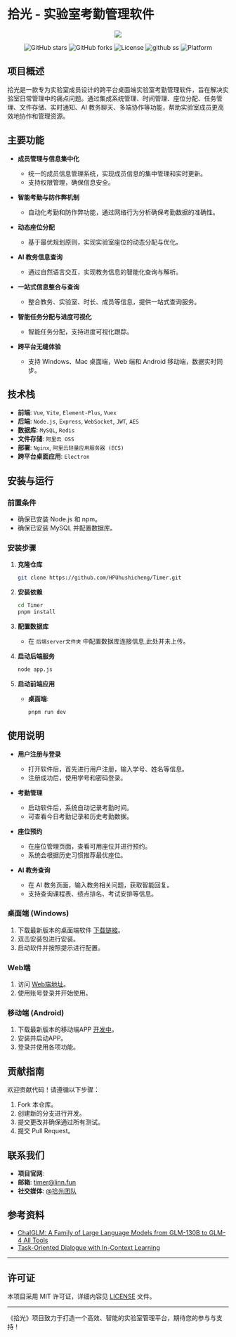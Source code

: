 
# 拾光 - 实验室考勤管理软件

<div align="center">
    <a href="https://github.com/HPUhushicheng/Timer-Plus">
    <img src="https://readme-typing-svg.herokuapp.com/?lines=《拾光》实验室考勤管理软件！;唯有热爱,可抵岁月漫长!&center=true&size=27">
  </a>


![GitHub stars](https://img.shields.io/github/stars/HPUhushicheng/Timer-Plus?color=fa6470&style=flat)
![GitHub forks](https://img.shields.io/github/forks/HPUhushicheng/Timer-Plus?style=flat)
![License](https://img.shields.io/badge/License-MIT-yellowgreen)
![github ss](https://img.shields.io/badge/拾光-实验室考勤-da282a)
![Platform](https://img.shields.io/badge/Platform-Windows%20%7C%20Mac%20%7C%20Web-blueviolet)
</div>

## 项目概述

拾光是一款专为实验室成员设计的跨平台桌面端实验室考勤管理软件，旨在解决实验室日常管理中的痛点问题。通过集成系统管理、时间管理、座位分配、任务管理、文件存储、实时通知、AI 教务聊天、多端协作等功能，帮助实验室成员更高效地协作和管理资源。

## 主要功能

- **成员管理与信息集中化**
  - 统一的成员信息管理系统，实现成员信息的集中管理和实时更新。
  - 支持权限管理，确保信息安全。

- **智能考勤与防作弊机制**
  - 自动化考勤和防作弊功能，通过网络行为分析确保考勤数据的准确性。

- **动态座位分配**
  - 基于最优规划原则，实现实验室座位的动态分配与优化。

- **AI 教务信息查询**
  - 通过自然语言交互，实现教务信息的智能化查询与解析。

- **一站式信息整合与查询**
  - 整合教务、实验室、时长、成员等信息，提供一站式查询服务。

- **智能任务分配与进度可视化**
  - 智能任务分配，支持进度可视化跟踪。

- **跨平台无缝体验**
  - 支持 Windows、Mac 桌面端，Web 端和 Android 移动端，数据实时同步。

## 技术栈

- **前端**: `Vue`, `Vite`, `Element-Plus`, `Vuex`
- **后端**: `Node.js`, `Express`, `WebSocket`, `JWT`, `AES`
- **数据库**: `MySQL`, `Redis`
- **文件存储**: `阿里云 OSS`
- **部署**: `Nginx`, `阿里云轻量应用服务器 (ECS)`
- **跨平台桌面应用**: `Electron`

## 安装与运行

### 前置条件

- 确保已安装 Node.js 和 npm。
- 确保已安装 MySQL 并配置数据库。

### 安装步骤

1. **克隆仓库**

   ```bash
   git clone https://github.com/HPUhushicheng/Timer.git
   ```

2. **安装依赖**

   ```bash
   cd Timer
   pnpm install
   ```

3. **配置数据库**

   - 在 `后端server文件夹` 中配置数据库连接信息,此处并未上传。

4. **启动后端服务**

   ```bash
   node app.js
   ```

5. **启动前端应用**

   - **桌面端**:

     ```bash
     pnpm run dev
     ```


## 使用说明

- **用户注册与登录**
  - 打开软件后，首先进行用户注册，输入学号、姓名等信息。
  - 注册成功后，使用学号和密码登录。

- **考勤管理**
  - 启动软件后，系统自动记录考勤时间。
  - 可查看今日考勤记录和历史考勤数据。

- **座位预约**
  - 在座位管理页面，查看可用座位并进行预约。
  - 系统会根据历史习惯推荐最优座位。

- **AI 教务查询**
  - 在 AI 教务页面，输入教务相关问题，获取智能回复。
  - 支持查询课程表、绩点排名、考试安排等信息。

### 桌面端 (Windows)

1. 下载最新版本的桌面端软件 [下载链接](https://github.com/HPUhushicheng/Timer-Plus/releases/download/v2.0.5/Timer-win-2.0.5-x64.exe)。
2. 双击安装包进行安装。
3. 启动软件并按照提示进行配置。

### Web端

1. 访问 [Web端地址](#)。
2. 使用账号登录并开始使用。

### 移动端 (Android)

1. 下载最新版本的移动端APP [开发中]()。
2. 安装并启动APP。
3. 登录并使用各项功能。


## 贡献指南

欢迎贡献代码！请遵循以下步骤：

1. Fork 本仓库。
2. 创建新的分支进行开发。
3. 提交更改并确保通过所有测试。
4. 提交 Pull Request。

## 联系我们

- **项目官网**: [](http://blog.hpuedd.com)
- **邮箱**: timer@linn.fun
- **社交媒体**: [@拾光团队](http://blog.hpuedd.com)




## 参考资料

- [ChaIGLM: A Family of Large Language Models from GLM-130B to GLM-4 All Tools](https://arxiv.org/abs/2406.12793)
- [Task-Oriented Dialogue with In-Context Learning](https://arxiv.org/abs/2402.12234)

---
## 许可证

本项目采用 MIT 许可证，详细内容见 [LICENSE](LICENSE) 文件。

---
《拾光》项目致力于打造一个高效、智能的实验室管理平台，期待您的参与与支持！

